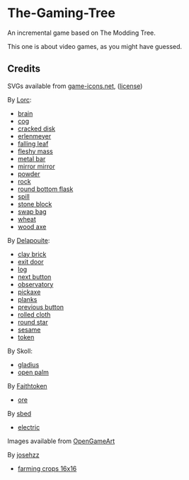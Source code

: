 # The-Gaming-Tree #

An incremental game based on The Modding Tree.

This one is about video games, as you might have guessed.

## Credits ##

SVGs available from [game-icons.net](https://game-icons.net), ([license](https://creativecommons.org/licenses/by/3.0/))

By [Lorc](https://lorcblog.blogspot.com/):

- [brain](https://game-icons.net/1x1/lorc/brain.html)
- [cog](https://game-icons.net/1x1/lorc/cog.html)
- [cracked disk](https://game-icons.net/1x1/lorc/cracked-disc.html)
- [erlenmeyer](https://game-icons.net/1x1/lorc/erlenmeyer.html)
- [falling leaf](https://game-icons.net/1x1/lorc/falling-leaf.html)
- [fleshy mass](https://game-icons.net/1x1/lorc/fleshy-mass.html)
- [metal bar](https://game-icons.net/1x1/lorc/metal-bar.html)
- [mirror mirror](https://game-icons.net/1x1/lorc/mirror-mirror.html)
- [powder](https://game-icons.net/1x1/lorc/powder.html)
- [rock](https://game-icons.net/1x1/lorc/rock.html)
- [round bottom flask](https://game-icons.net/1x1/lorc/round-bottom-flask.html)
- [spill](https://game-icons.net/1x1/lorc/spill.html)
- [stone block](https://game-icons.net/1x1/lorc/stone-block.html)
- [swap bag](https://game-icons.net/1x1/lorc/swap-bag.html)
- [wheat](https://game-icons.net/1x1/lorc/wheat.html)
- [wood axe](https://game-icons.net/1x1/lorc/wood-axe.html)

By [Delapouite](https://delapouite.com/):

- [clay brick](https://game-icons.net/1x1/delapouite/clay-brick.html)
- [exit door](https://game-icons.net/1x1/delapouite/exit-door.html)
- [log](https://game-icons.net/1x1/delapouite/log.html)
- [next button](https://game-icons.net/1x1/delapouite/next-button.html)
- [observatory](https://game-icons.net/1x1/delapouite/observatory.html)
- [pickaxe](https://game-icons.net/1x1/delapouite/war-pick.html)
- [planks](https://game-icons.net/1x1/delapouite/planks.html)
- [previous button](https://game-icons.net/1x1/delapouite/previous-button.html)
- [rolled cloth](https://game-icons.net/1x1/delapouite/rolled-cloth.html)
- [round star](https://game-icons.net/1x1/delapouite/round-star.html)
- [sesame](https://game-icons.net/1x1/delapouite/sesame.html)
- [token](https://game-icons.net/1x1/delapouite/token.html)

By Skoll:

- [gladius](https://game-icons.net/1x1/skoll/gladius.html)
- [open palm](https://game-icons.net/1x1/skoll/open-palm.html)

By [Faithtoken](http://www.faithtoken.com/)

- [ore](https://game-icons.net/1x1/faithtoken/ore.html)

By [sbed](http://opengameart.org/content/95-game-icons)

- [electric](https://game-icons.net/1x1/sbed/electric.html)

Images available from [OpenGameArt](https://opengameart.org)

By [josehzz](https://opengameart.org/users/josehzz)

- [farming crops 16x16](https://opengameart.org/content/farming-crops-16x16)
